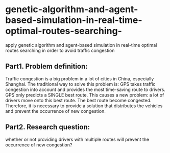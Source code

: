# genetic-algorithm-and-agent-based-simulation-in-real-time-optimal-routes-searching-
apply genetic algorithm and agent-based simulation in real-time optimal routes searching in order to avoid traffic congestion

## Part1. Problem definition: 
Traffic congestion is a big problem in a lot of cities in China, especially Shanghai. The traditional way to solve this problem is: GPS takes traffic congestion into account and provides the most time-saving route to drivers. GPS only predicts a SINGLE best route. This causes a new problem:  a lot of drivers move onto this best route. The best route become congested. Therefore, it is necessary to provide a solution that distributes the vehicles and prevent the occurrence of new congestion.

## Part2. Research question: 
whether or not providing drivers with multiple routes will prevent the occurrence of new congestion?
